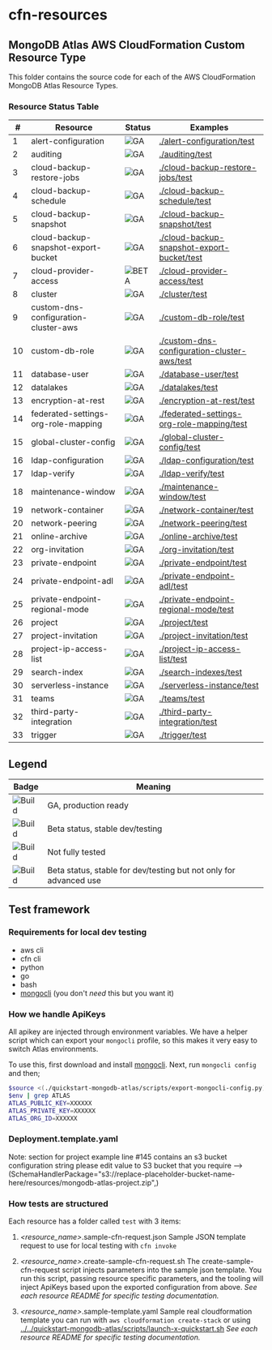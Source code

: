 # cfn-resources

## MongoDB Atlas AWS CloudFormation Custom Resource Type

This folder contains the source code for each of the AWS CloudFormation 
MongoDB Atlas Resource Types.

### Resource Status Table

|#| Resource                             | Status                                             | Examples                                                                                   |
|---|--------------------------------------|----------------------------------------------------|--------------------------------------------------------------------------------------------|
| 1 | alert-configuration                  | ![GA](https://img.shields.io/badge/GA-green) | [./alert-configuration/test](./alert-configuration/test)                                   |
| 2 | auditing                             | ![GA](https://img.shields.io/badge/GA-green) | [./auditing/test](./auditing/test)                                                         |
| 3 | cloud-backup-restore-jobs            | ![GA](https://img.shields.io/badge/GA-green) | [./cloud-backup-restore-jobs/test](./cloud-backup-restore-jobs/test)                       |
| 4 | cloud-backup-schedule                | ![GA](https://img.shields.io/badge/GA-green) | [./cloud-backup-schedule/test](./cloud-backup-schedule/test)                               |
| 5 | cloud-backup-snapshot                | ![GA](https://img.shields.io/badge/GA-green) | [./cloud-backup-snapshot/test](./cloud-backup-snapshot/test)                               |
| 6 | cloud-backup-snapshot-export-bucket  | ![GA](https://img.shields.io/badge/GA-green) | [./cloud-backup-snapshot-export-bucket/test](./cloud-backup-snapshot-export-bucket/test)   |
| 7 | cloud-provider-access                | ![BETA](https://img.shields.io/badge/Beta-yellow) | [./cloud-provider-access/test](./cloud-provider-access/test)                               |
| 8 | cluster                              | ![GA](https://img.shields.io/badge/GA-green) | [./cluster/test](./cluster/test)                                                           |
| 9 | custom-dns-configuration-cluster-aws | ![GA](https://img.shields.io/badge/GA-green) | [./custom-db-role/test](./custom-db-role/test)                                             |
| 10 | custom-db-role                       | ![GA](https://img.shields.io/badge/GA-green) | [./custom-dns-configuration-cluster-aws/test](./custom-dns-configuration-cluster-aws/test) |
| 11 | database-user                        | ![GA](https://img.shields.io/badge/GA-green) | [./database-user/test](./database-user/test)                                               |
| 12 | datalakes                            | ![GA](https://img.shields.io/badge/GA-green) | [./datalakes/test](./datalakes/test)                                                       |
| 13 | encryption-at-rest                   | ![GA](https://img.shields.io/badge/GA-green) | [./encryption-at-rest/test](./encryption-at-rest/test)                                     |
| 14 | federated-settings-org-role-mapping  | ![GA](https://img.shields.io/badge/GA-green) | [./federated-settings-org-role-mapping/test](./federated-settings-org-role-mapping/test)   |
| 15 | global-cluster-config                | ![GA](https://img.shields.io/badge/GA-green) | [./global-cluster-config/test](./global-cluster-config/test)                               |
| 16 | ldap-configuration                   | ![GA](https://img.shields.io/badge/GA-green) | [./ldap-configuration/test](./ldap-configuration/test)                                     |
| 17 | ldap-verify                          | ![GA](https://img.shields.io/badge/GA-green) | [./ldap-verify/test](./ldap-verify/test)                                                   |
| 18 | maintenance-window                   | ![GA](https://img.shields.io/badge/GA-green) | [./maintenance-window/test](./maintenance-window/test)                                     |
| 19 | network-container                    | ![GA](https://img.shields.io/badge/GA-green) | [./network-container/test](./network-container/test)                                       |
| 20 | network-peering                      | ![GA](https://img.shields.io/badge/GA-green) | [./network-peering/test](./network-peering/test)                                           |
| 21 | online-archive                       | ![GA](https://img.shields.io/badge/GA-green) | [./online-archive/test](./online-archive/test)                                             |
| 22 | org-invitation                       | ![GA](https://img.shields.io/badge/GA-green) | [./org-invitation/test](./org-invitation/test)                                             |
| 23 | private-endpoint                     | ![GA](https://img.shields.io/badge/GA-green) | [./private-endpoint/test](./private-endpoint/test)                                         |
| 24 | private-endpoint-adl                 | ![GA](https://img.shields.io/badge/GA-green) | [./private-endpoint-adl/test](./private-endpoint-adl/test)                                 |
| 25 | private-endpoint-regional-mode       | ![GA](https://img.shields.io/badge/GA-green) | [./private-endpoint-regional-mode/test](./private-endpoint-regional-mode/test)             |
| 26 | project                              | ![GA](https://img.shields.io/badge/GA-green) | [./project/test](./project/test)                                                           |
| 27 | project-invitation                   | ![GA](https://img.shields.io/badge/GA-green) | [./project-invitation/test](./project-invitation/test)                                     |
| 28 | project-ip-access-list               | ![GA](https://img.shields.io/badge/GA-green) | [./project-ip-access-list/test](./project-ip-access-list/test)                             |
| 29 | search-index                         | ![GA](https://img.shields.io/badge/GA-green) | [./search-indexes/test](./search-indexes/test)                                             |
| 30 | serverless-instance                  | ![GA](https://img.shields.io/badge/GA-green) | [./serverless-instance/test](./serverless-instance/test)                                   |
| 31 | teams                                | ![GA](https://img.shields.io/badge/GA-green) | [./teams/test](./teams/test)                                                               |
| 32 | third-party-integration              | ![GA](https://img.shields.io/badge/GA-green) | [./third-party-integration/test](./third-party-integration/test)                           |
| 33 | trigger                              | ![GA](https://img.shields.io/badge/GA-green) | [./trigger/test](./trigger/test)                                                           

Legend
---
| Badge | Meaning |
| --- | --- |
| ![Build](https://img.shields.io/badge/GA-green) | GA, production ready |
| ![Build](https://img.shields.io/badge/Beta-yellow) | Beta status, stable dev/testing |
| ![Build](https://img.shields.io/badge/Unstable-orange) | Not fully tested |
| ![Build](https://img.shields.io/badge/Beta-Admin-grey) | Beta status, stable for dev/testing but not only for advanced use |

## Test framework

### Requirements for local dev testing

* aws cli
* cfn cli
* python
* go
* bash
* [mongocli](https://github.com/mongodb/mongocli) (you don't *need* this but you want it)

### How we handle ApiKeys

All apikey are injected through environment variables. 
We have a helper script which can export your `mongocli` profile, so this makes it very easy to switch Atlas environments.

To use this, first download and install [mongocli](mongocli).
Next, run `mongocli config` and then;

```bash
$source <(./quickstart-mongodb-atlas/scripts/export-mongocli-config.py)
$env | grep ATLAS
ATLAS_PUBLIC_KEY=XXXXXX
ATLAS_PRIVATE_KEY=XXXXXX
ATLAS_ORG_ID=XXXXXX
```

### Deployment.template.yaml
Note: section for project example line #145 contains an s3 bucket  configuration string please edit value to S3 bucket that you require -->  (SchemaHandlerPackage="s3://replace-placeholder-bucket-name-here/resources/mongodb-atlas-project.zip",)

### How tests are structured

Each resource has a folder called `test` with 3 items:

1. *<resource_name>*.sample-cfn-request.json
        Sample JSON template request to use for local testing with `cfn invoke`

2. *<resource_name>*.create-sample-cfn-request.sh
        The create-sample-cfn-request script injects parameters into the sample json template. You run this script, passing resource specific parameters, and the tooling will inject ApiKeys based upon the exported configuration from above. 
        _See each resource README for specific testing documentation._

3. *<resource_name>*.sample-template.yaml
        Sample real cloudformation template you can run with `aws cloudformation create-stack` or using  [../../quickstart-mongodb-atlas/scripts/launch-x-quickstart.sh]( ../../quickstart-mongodb-atlas/scripts/launch-x-quickstart.sh) 
        _See each resource README for specific testing documentation._




